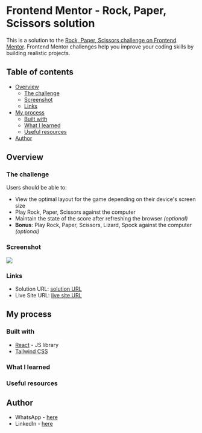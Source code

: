# Frontend Mentor - Rock, Paper, Scissors solution

This is a solution to the [Rock, Paper, Scissors challenge on Frontend Mentor](https://www.frontendmentor.io/challenges/rock-paper-scissors-game-pTgwgvgH). Frontend Mentor challenges help you improve your coding skills by building realistic projects.

## Table of contents

- [Overview](#overview)
  - [The challenge](#the-challenge)
  - [Screenshot](#screenshot)
  - [Links](#links)
- [My process](#my-process)
  - [Built with](#built-with)
  - [What I learned](#what-i-learned)
  - [Useful resources](#useful-resources)
- [Author](#author)

## Overview

### The challenge

Users should be able to:

- View the optimal layout for the game depending on their device's screen size
- Play Rock, Paper, Scissors against the computer
- Maintain the state of the score after refreshing the browser _(optional)_
- **Bonus**: Play Rock, Paper, Scissors, Lizard, Spock against the computer _(optional)_

### Screenshot

![](./screenshot.jpg)

### Links

- Solution URL: [solution URL](https://github.com/itksweb/rock-paper-scissors)
- Live Site URL: [live site URL](https://rock-paper-scissors-gold-theta.vercel.app)

## My process

### Built with

- [React](https://reactjs.org/) - JS library
- [Tailwind CSS](https://tailwindcss.com/)

### What I learned

### Useful resources

## Author

- WhatsApp - [here](https://wa.me/2348060719978)
- LinkedIn - [here](https://www.linkedin.com/in/kingsleyikpefan)
